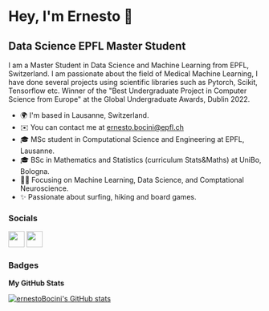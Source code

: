 Hey, I'm Ernesto 👋 
===============================
Data Science EPFL Master Student
-----------------------------------------------------

I am a Master Student in Data Science and Machine Learning from EPFL, Switzerland. I am passionate about the field of Medical Machine Learning, I have done several projects using scientific libraries such as Pytorch, Scikit, Tensorflow etc. Winner of the "Best Undergraduate Project in Computer Science from Europe" at the Global Undergraduate Awards, Dublin 2022.

* 🌍  I'm based in Lausanne, Switzerland. 
* ✉️  You can contact me at [ernesto.bocini@epfl.ch](mailto:ernesto.bocini@epfl.ch)
* 🎓 MSc student in Computational Science and Engineering at EPFL, Lausanne.
* 🎓 BSc in Mathematics and Statistics (curriculum Stats&Maths) at UniBo, Bologna.
* 👨‍💻 Focusing on Machine Learning, Data Science, and Comptational Neuroscience.
* ✨ Passionate about surfing, hiking and board games.


### Socials

<p align="left"> <a href="https://github.com/ernestoBocini" target="_blank" rel="noreferrer"><img src="https://raw.githubusercontent.com/danielcranney/readme-generator/main/public/icons/socials/github.svg" width="32" height="32" /></a> 
<a href="https://www.linkedin.com/in/ernesto-bocini-28b81a224/" target="_blank" rel="noreferrer"><img src="https://raw.githubusercontent.com/danielcranney/readme-generator/main/public/icons/socials/linkedin.svg" width="32" height="32" /></a></p>

### Badges

<b>My GitHub Stats</b>

<a href="https://github.com/ernestoBocini"><img src="https://github-readme-stats.vercel.app/api?username=ernestoBocini&show_icons=true&hide=issues,&title_color=0891b2&text_color=ffffff&icon_color=0891b2&bg_color=1c1917&hide_border=true&show_icons=true" alt="ernestoBocini's GitHub stats" /></a>

